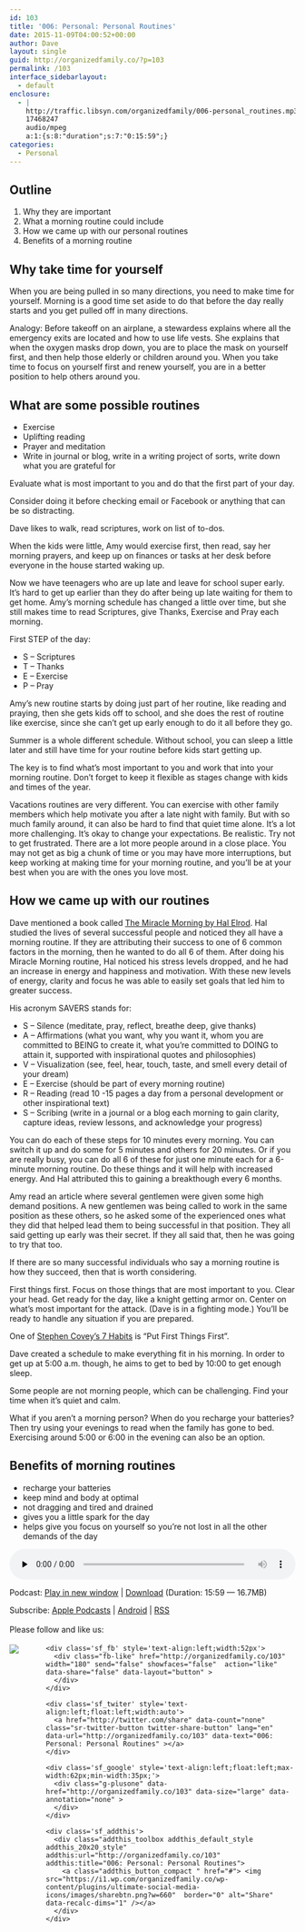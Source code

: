 ```yaml
---
id: 103
title: '006: Personal: Personal Routines'
date: 2015-11-09T04:00:52+00:00
author: Dave
layout: single
guid: http://organizedfamily.co/?p=103
permalink: /103
interface_sidebarlayout:
  - default
enclosure:
  - |
    http://traffic.libsyn.com/organizedfamily/006-personal_routines.mp3
    17468247
    audio/mpeg
    a:1:{s:8:"duration";s:7:"0:15:59";}
categories:
  - Personal
---
```

## Outline

  1. Why they are important
  2. What a morning routine could include
  3. How we came up with our personal routines
  4. Benefits of a morning routine

## Why take time for yourself

When you are being pulled in so many directions, you need to make time for yourself. Morning is a good time set aside to do that before the day really starts and you get pulled off in many directions.

Analogy: Before takeoff on an airplane, a stewardess explains where all the emergency exits are located and how to use life vests. She explains that when the oxygen masks drop down, you are to place the mask on yourself first, and then help those elderly or children around you. When you take time to focus on yourself first and renew yourself, you are in a better position to help others around you.

## What are some possible routines

  * Exercise
  * Uplifting reading
  * Prayer and meditation
  * Write in journal or blog, write in a writing project of sorts, write down what you are grateful for

Evaluate what is most important to you and do that the first part of your day.

Consider doing it before checking email or Facebook or anything that can be so distracting.

Dave likes to walk, read scriptures, work on list of to-dos.

When the kids were little, Amy would exercise first, then read, say her morning prayers, and keep up on finances or tasks at her desk before everyone in the house started waking up.

Now we have teenagers who are up late and leave for school super early. It&#8217;s hard to get up earlier than they do after being up late waiting for them to get home. Amy&#8217;s morning schedule has changed a little over time, but she still makes time to read Scriptures, give Thanks, Exercise and Pray each morning.

First STEP of the day:

  * S &#8211; Scriptures
  * T &#8211; Thanks
  * E &#8211; Exercise
  * P &#8211; Pray

Amy&#8217;s new routine starts by doing just part of her routine, like reading and praying, then she gets kids off to school, and she does the rest of routine like exercise, since she can&#8217;t get up early enough to do it all before they go.

Summer is a whole different schedule. Without school, you can sleep a little later and still have time for your routine before kids start getting up.

The key is to find what&#8217;s most important to you and work that into your morning routine. Don&#8217;t forget to keep it flexible as stages change with kids and times of the year.

Vacations routines are very different. You can exercise with other family members which help motivate you after a late night with family. But with so much family around, it can also be hard to find that quiet time alone. It&#8217;s a lot more challenging. It&#8217;s okay to change your expectations. Be realistic. Try not to get frustrated. There are a lot more people around in a close place. You may not get as big a chunk of time or you may have more interruptions, but keep working at making time for your morning routine, and you&#8217;ll be at your best when you are with the ones you love most.

## How we came up with our routines

Dave mentioned a book called [The Miracle Morning by Hal Elrod](http://www.amazon.com/dp/0979019710/?tag=digitalbias-20). Hal studied the lives of several successful people and noticed they all have a morning routine. If they are attributing their success to one of 6 common factors in the morning, then he wanted to do all 6 of them. After doing his Miracle Morning routine, Hal noticed his stress levels dropped, and he had an increase in energy and happiness and motivation. With these new levels of energy, clarity and focus he was able to easily set goals that led him to greater success.

His acronym SAVERS stands for:

  * S &#8211; Silence (meditate, pray, reflect, breathe deep, give thanks)
  * A &#8211; Affirmations (what you want, why you want it, whom you are committed to BEING to create it, what you&#8217;re committed to DOING to attain it, supported with inspirational quotes and philosophies)
  * V &#8211; Visualization (see, feel, hear, touch, taste, and smell every detail of your dream)
  * E &#8211; Exercise (should be part of every morning routine)
  * R &#8211; Reading (read 10 -15 pages a day from a personal development or other inspirational text)
  * S &#8211; Scribing (write in a journal or a blog each morning to gain clarity, capture ideas, review lessons, and acknowledge your progress)

You can do each of these steps for 10 minutes every morning. You can switch it up and do some for 5 minutes and others for 20 minutes. Or if you are really busy, you can do all 6 of these for just one minute each for a 6-minute morning routine. Do these things and it will help with increased energy. And Hal attributed this to gaining a breakthough every 6 months.

Amy read an article where several gentlemen were given some high demand positions. A new gentlemen was being called to work in the same position as these others, so he asked some of the experienced ones what they did that helped lead them to being successful in that position. They all said getting up early was their secret. If they all said that, then he was going to try that too.

If there are so many successful individuals who say a morning routine is how they succeed, then that is worth considering.

First things first. Focus on those things that are most important to you. Clear your head. Get ready for the day, like a knight getting armor on. Center on what&#8217;s most important for the attack. (Dave is in a fighting mode.) You&#8217;ll be ready to handle any situation if you are prepared.

One of [Stephen Covey&#8217;s 7 Habits](http://www.amazon.com/dp/1451639619/?tag=digitalbias-20) is &#8220;Put First Things First&#8221;.

Dave created a schedule to make everything fit in his morning. In order to get up at 5:00 a.m. though, he aims to get to bed by 10:00 to get enough sleep.

Some people are not morning people, which can be challenging. Find your time when it&#8217;s quiet and calm.

What if you aren&#8217;t a morning person? When do you recharge your batteries? Then try using your evenings to read when the family has gone to bed. Exercising around 5:00 or 6:00 in the evening can also be an option.

## Benefits of morning routines

  * recharge your batteries
  * keep mind and body at optimal
  * not dragging and tired and drained
  * gives you a little spark for the day
  * helps give you focus on yourself so you&#8217;re not lost in all the other demands of the day

<div class="powerpress_player" id="powerpress_player_5327">
  <audio class="wp-audio-shortcode" id="audio-103-7" preload="none" style="width: 100%;" controls="controls"><source type="audio/mpeg" src="http://traffic.libsyn.com/organizedfamily/006-personal_routines.mp3?_=7" /><a href="http://traffic.libsyn.com/organizedfamily/006-personal_routines.mp3">http://traffic.libsyn.com/organizedfamily/006-personal_routines.mp3</a></audio>
</div>

<p class="powerpress_links powerpress_links_mp3">
  Podcast: <a href="http://traffic.libsyn.com/organizedfamily/006-personal_routines.mp3" class="powerpress_link_pinw" target="_blank" title="Play in new window" onclick="return powerpress_pinw('http://organizedfamily.co/?powerpress_pinw=103-podcast');" rel="nofollow">Play in new window</a> | <a href="http://traffic.libsyn.com/organizedfamily/006-personal_routines.mp3" class="powerpress_link_d" title="Download" rel="nofollow" download="006-personal_routines.mp3">Download</a> (Duration: 15:59 &#8212; 16.7MB)
</p>

<p class="powerpress_links powerpress_subscribe_links">
  Subscribe: <a href="https://itunes.apple.com/us/podcast/organized-family/id1047979605?mt=2&ls=1#episodeGuid=http%3A%2F%2Forganizedfamily.co%2F%3Fp%3D103" class="powerpress_link_subscribe powerpress_link_subscribe_itunes" title="Subscribe on Apple Podcasts" rel="nofollow">Apple Podcasts</a> | <a href="http://subscribeonandroid.com/organizedfamily.co/feed/podcast" class="powerpress_link_subscribe powerpress_link_subscribe_android" title="Subscribe on Android" rel="nofollow">Android</a> | <a href="http://organizedfamily.co/feed/podcast" class="powerpress_link_subscribe powerpress_link_subscribe_rss" title="Subscribe via RSS" rel="nofollow">RSS</a>
</p>

<div class='sfsi_Sicons' style='width: 100%; display: inline-block; vertical-align: middle; text-align:left'>
  <div style='margin:0px 8px 0px 0px; line-height: 24px'>
    <span>Please follow and like us:</span>
  </div>
  
  <div class='sfsi_socialwpr'>
    <div class='sf_subscrbe' style='text-align:left;float:left;width:64px'>
      <a href="http://www.specificfeeds.com/widget/emailsubscribe/MTc5ODgx/OA==/" target="_blank"><img src="https://i2.wp.com/organizedfamily.co/wp-content/plugins/ultimate-social-media-icons/images/follow_subscribe.png?w=660" data-recalc-dims="1" /></a>
    </div>
    
    <div class='sf_fb' style='text-align:left;width:52px'>
      <div class="fb-like" href="http://organizedfamily.co/103" width="180" send="false" showfaces="false"  action="like" data-share="false" data-layout="button" >
      </div>
    </div>
    
    <div class='sf_twiter' style='text-align:left;float:left;width:auto'>
      <a href="http://twitter.com/share" data-count="none" class="sr-twitter-button twitter-share-button" lang="en" data-url="http://organizedfamily.co/103" data-text="006: Personal: Personal Routines" ></a>
    </div>
    
    <div class='sf_google' style='text-align:left;float:left;max-width:62px;min-width:35px;'>
      <div class="g-plusone" data-href="http://organizedfamily.co/103" data-size="large" data-annotation="none" >
      </div>
    </div>
    
    <div class='sf_addthis'>
      <div class="addthis_toolbox addthis_default_style addthis_20x20_style" addthis:url="http://organizedfamily.co/103" addthis:title="006: Personal: Personal Routines">
        <a class="addthis_button_compact " href="#"> <img src="https://i1.wp.com/organizedfamily.co/wp-content/plugins/ultimate-social-media-icons/images/sharebtn.png?w=660"  border="0" alt="Share" data-recalc-dims="1" /></a>
      </div>
    </div>
  </div>
</div>